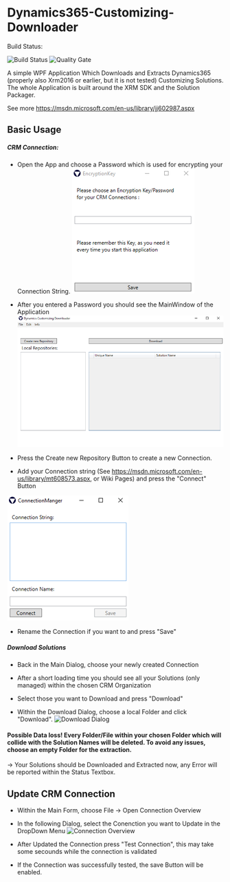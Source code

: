 # Dynamics365-Customizing-Downloader
Build Status:

![Build Status](https://vss-hueppauff.visualstudio.com/_apis/public/build/definitions/c6b6194e-ccf7-4bfb-b69b-08e22f70ac52/8/badge)
![Quality Gate](https://sonarcloud.io/api/badges/gate?key=Dynamics365CustomizingDownloader)

A simple WPF Application Which Downloads and Extracts Dynamics365 (properly also Xrm2016 or earlier, but it is not tested) Customizing Solutions.
The whole Application is built around the XRM SDK and the Solution Packager.

See more https://msdn.microsoft.com/en-us/library/jj602987.aspx

## Basic Usage

##### CRM Connection:

- Open the App and choose a Password which is used for encrypting your Connection String.
![EncryptionKey](Media/EncryptionKey.PNG)

- After you entered a Password you should see the MainWindow of the Application
![MainWindow](Media/MainWindow.PNG)

- Press the Create new Repository Button to create a new Connection.

- Add your Connection string (See https://msdn.microsoft.com/en-us/library/mt608573.aspx, or Wiki Pages) and press the "Connect" Button

![ConnectionManager](Media/ConnectionManager.PNG)

- Rename the Connection if you want to and press "Save"

##### Download Solutions


- Back in the Main Dialog, choose your newly created Connection

- After a short loading time you should see all your Solutions (only managed) within the chosen CRM Organization

- Select those you want to Download and press "Download"

- Within the Download Dialog, choose a local Folder and click "Download".
![Download Dialog](DownloadDialog.PNG)

#### Possible Data loss! Every Folder/File within your chosen Folder which will collide with the Solution Names will be deleted. To avoid any issues, choose an empty Folder for the extraction.

-> Your Solutions should be Downloaded and Extracted now, any Error will be reported within the Status Textbox.


## Update CRM Connection

- Within the Main Form, choose File -> Open Connection Overview

- In the following Dialog, select the Conenction you want to Update in the DropDown Menu
![Connection Overview](ConnectionOverview.PNG)

- After Updated the Connection press "Test Connection", this may take some secounds while the connection is validated

- If the Connection was successfully tested, the save Button will be enabled.
